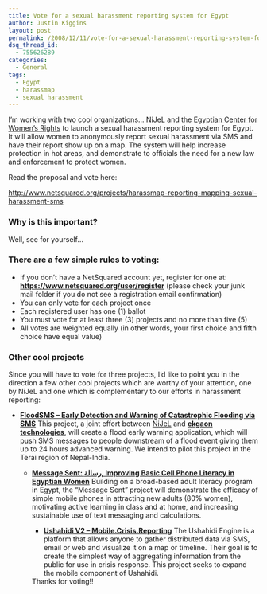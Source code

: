 ```yaml
---
title: Vote for a sexual harassment reporting system for Egypt
author: Justin Kiggins
layout: post
permalink: /2008/12/11/vote-for-a-sexual-harassment-reporting-system-for-egypt/
dsq_thread_id:
  - 755626289
categories:
  - General
tags:
  - Egypt
  - harassmap
  - sexual harassment
---
```

I&#8217;m working with two cool organizations&#8230; <a href="http://nijel.org" target="_blank">NiJeL</a> and the <a href="http://ecwronline.org" target="_blank">Egyptian Center for Women&#8217;s Rights</a> to launch a sexual harassment reporting system for Egypt. It will allow women to anonymously report sexual harassment via SMS and have their report show up on a map. The system will help increase protection in hot areas, and demonstrate to officials the need for a new law and enforcement to protect women.

Read the proposal and vote here:

http://www.netsquared.org/projects/harassmap-reporting-mapping-sexual-harassment-sms

### Why is this important?

Well, see for yourself&#8230;



### There are a few simple rules to voting:

*   If you don’t have a NetSquared account yet, register for one at: **<https://www.netsquared.org/user/register>** (please check your junk mail folder if you do not see a registration email confirmation)
*   You can only vote for each project once
*   Each registered user has one (1) ballot
*   You must vote for at least three (3) projects and no more than five (5)
*   All votes are weighted equally (in other words, your first choice and fifth choice have equal value)

### Other cool projects

Since you will have to vote for three projects, I&#8217;d like to point you in the direction a few other cool projects which are worthy of your attention, one by NiJeL and one which is complementary to our efforts in harassment reporting:

*   **[FloodSMS &#8211; Early Detection and Warning of Catastrophic Flooding via SMS][1]** 
    This project, a joint effort between [NiJeL][2] and **[ekgaon technologies][3]**, will create a flood early warning application, which will push SMS messages to people downstream of a flood event giving them up to 24 hours advanced warning. We intend to pilot this project in the Terai region of Nepal-India.</li> 
    *   **[Message Sent: رسالة, Improving Basic Cell Phone Literacy in Egyptian Women][4]** 
        Building on a broad-based adult literacy program in Egypt, the “Message Sent” project will demonstrate the efficacy of simple mobile phones in attracting new adults (80% women), motivating active learning in class and at home, and increasing sustainable use of text messaging and calculations.</li> 
        *   **[Ushahidi V2 &#8211; Mobile.Crisis.Reporting][5]** 
            The Ushahidi Engine is a platform that allows anyone to gather distributed data via SMS, email or web and visualize it on a map or timeline. Their goal is to create the simplest way of aggregating information from the public for use in crisis response. This project seeks to expand the mobile component of Ushahidi.</li> </ul> 
            Thanks for voting!!

 [1]: http://www.netsquared.org/projects/floodsms-%E2%80%93-early-detection-and-warning-catastrophic-flooding-sms
 [2]: http://nijel.org
 [3]: http://www.ekgaon.com/
 [4]: http://www.netsquared.org/projects/message-sent-%D8%B1%D8%B3%D8%A7%D9%84%D8%A9-improving-basic-cell-phone-literacy-egyptian-women
 [5]: http://www.netsquared.org/projects/ushahidi-v2-global-crisis-tool